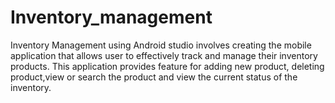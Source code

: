 # Inventory_management
Inventory Management using Android studio involves creating the mobile application that allows user to effectively track and manage their inventory products. 
This application provides feature for adding new product, deleting product,view or search the product and view the  current status of the inventory.


